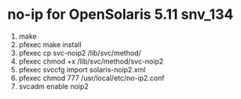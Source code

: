 no-ip for OpenSolaris 5.11 snv_134
=====
1. make
2. pfexec make install
3. pfexec cp svc-noip2 /lib/svc/method/
4. pfexec chmod +x /lib/svc/method/svc-noip2
5. pfexec svccfg import solaris-noip2.xml
6. pfexec chmod 777 /usr/local/etc/no-ip2.conf
7. svcadm enable noip2



